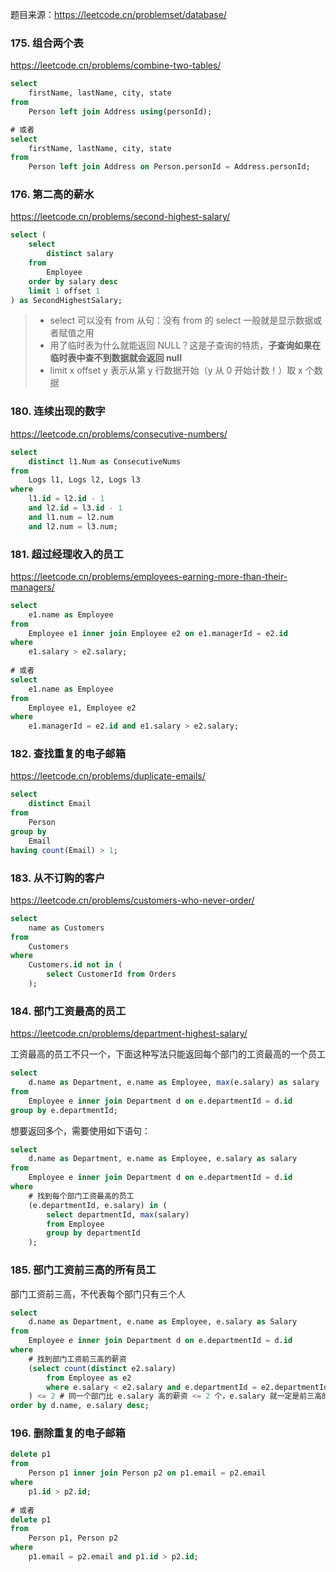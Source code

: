 题目来源：https://leetcode.cn/problemset/database/

### 175. 组合两个表

https://leetcode.cn/problems/combine-two-tables/

```sql
select 
	firstName, lastName, city, state
from 
	Person left join Address using(personId);

# 或者
select 
	firstName, lastName, city, state
from 
	Person left join Address on Person.personId = Address.personId;
```

### 176. 第二高的薪水

https://leetcode.cn/problems/second-highest-salary/

```sql
select (
    select 
    	distinct salary
    from 
    	Employee
    order by salary desc
    limit 1 offset 1
) as SecondHighestSalary;
```

> - select 可以没有 from 从句：没有 from 的 select 一般就是显示数据或者赋值之用
> - 用了临时表为什么就能返回 NULL？这是子查询的特质，**子查询如果在临时表中查不到数据就会返回 null**
> - limit x offset y 表示从第 y 行数据开始（y 从 0 开始计数！）取 x 个数据

### 180. 连续出现的数字

https://leetcode.cn/problems/consecutive-numbers/

```sql
select 
	distinct l1.Num as ConsecutiveNums 
from 
	Logs l1, Logs l2, Logs l3
where 
	l1.id = l2.id - 1 
    and l2.id = l3.id - 1
    and l1.num = l2.num
    and l2.num = l3.num;
```

### 181. 超过经理收入的员工

https://leetcode.cn/problems/employees-earning-more-than-their-managers/

```sql
select 
	e1.name as Employee
from 
	Employee e1 inner join Employee e2 on e1.managerId = e2.id
where 
	e1.salary > e2.salary;
	
# 或者
select 
    e1.name as Employee
from 
    Employee e1, Employee e2
where 
    e1.managerId = e2.id and e1.salary > e2.salary;
```

### 182. 查找重复的电子邮箱

https://leetcode.cn/problems/duplicate-emails/

```sql
select
    distinct Email
from
    Person
group by
    Email
having count(Email) > 1;
```

### 183. 从不订购的客户

https://leetcode.cn/problems/customers-who-never-order/

```sql
select 
    name as Customers
from 
    Customers
where 
    Customers.id not in (
        select CustomerId from Orders
    );
```

### 184. 部门工资最高的员工

https://leetcode.cn/problems/department-highest-salary/

工资最高的员工不只一个，下面这种写法只能返回每个部门的工资最高的一个员工

```sql
select 
    d.name as Department, e.name as Employee, max(e.salary) as salary
from 
    Employee e inner join Department d on e.departmentId = d.id
group by e.departmentId;
```

想要返回多个，需要使用如下语句：

```sql
select 
    d.name as Department, e.name as Employee, e.salary as salary
from 
    Employee e inner join Department d on e.departmentId = d.id
where 
	# 找到每个部门工资最高的员工
    (e.departmentId, e.salary) in (
        select departmentId, max(salary)
        from Employee
        group by departmentId
    );
```

### 185. 部门工资前三高的所有员工

部门工资前三高，不代表每个部门只有三个人

```sql
select 
	d.name as Department, e.name as Employee, e.salary as Salary
from 
	Employee e inner join Department d on e.departmentId = d.id
where 
	# 找到部门工资前三高的薪资
    (select count(distinct e2.salary)
        from Employee as e2
        where e.salary < e2.salary and e.departmentId = e2.departmentId
    ) <= 2 # 同一个部门比 e.salary 高的薪资 <= 2 个，e.salary 就一定是前三高的薪资
order by d.name, e.salary desc;
```

### 196. 删除重复的电子邮箱

```sql
delete p1
from 
    Person p1 inner join Person p2 on p1.email = p2.email
where 
    p1.id > p2.id;
    
# 或者
delete p1
from 
    Person p1, Person p2
where 
    p1.email = p2.email and p1.id > p2.id;
```


